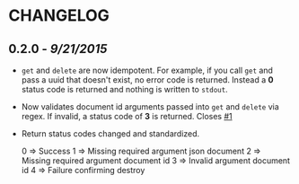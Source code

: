 CHANGELOG
=========

## 0.2.0 - *9/21/2015*

- `get` and `delete` are now idempotent. For example, if you call `get` and pass a uuid that doesn't exist, no error code is returned. Instead a **0** status code is returned and nothing is written to `stdout`.

- Now validates document id arguments passed into `get` and `delete` via regex. If invalid, a status code of **3** is returned. Closes [#1](https://github.com/nodesocket/jsonlite/issues/1)

- Return status codes changed and standardized. 

    0 => Success
    1 => Missing required argument json document
    2 => Missing required argument document id
    3 => Invalid argument document id
    4 => Failure confirming destroy
